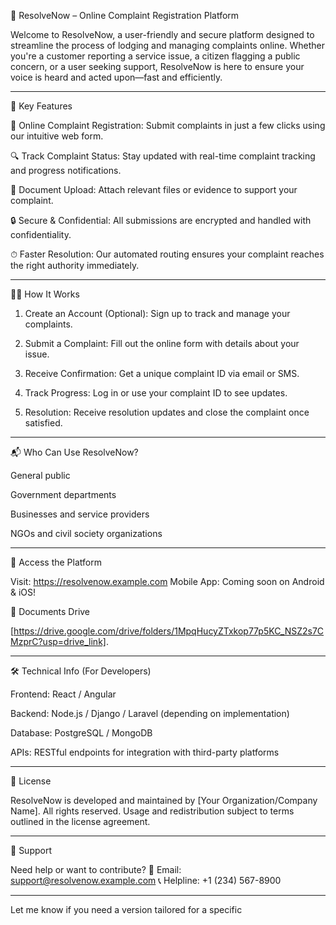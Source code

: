 
📢 ResolveNow – Online Complaint Registration Platform

Welcome to ResolveNow, a user-friendly and secure platform designed to streamline the process of lodging and managing complaints online. Whether you're a customer reporting a service issue, a citizen flagging a public concern, or a user seeking support, ResolveNow is here to ensure your voice is heard and acted upon—fast and efficiently.


---

🚀 Key Features

📝 Online Complaint Registration: Submit complaints in just a few clicks using our intuitive web form.

🔍 Track Complaint Status: Stay updated with real-time complaint tracking and progress notifications.

📂 Document Upload: Attach relevant files or evidence to support your complaint.

🔒 Secure & Confidential: All submissions are encrypted and handled with confidentiality.

⏱ Faster Resolution: Our automated routing ensures your complaint reaches the right authority immediately.



---

🧑‍💻 How It Works

1. Create an Account (Optional): Sign up to track and manage your complaints.


2. Submit a Complaint: Fill out the online form with details about your issue.


3. Receive Confirmation: Get a unique complaint ID via email or SMS.


4. Track Progress: Log in or use your complaint ID to see updates.


5. Resolution: Receive resolution updates and close the complaint once satisfied.




---

📬 Who Can Use ResolveNow?

General public

Government departments

Businesses and service providers

NGOs and civil society organizations



---

📱 Access the Platform

Visit: https://resolvenow.example.com
Mobile App: Coming soon on Android & iOS!

📝  Documents Drive 

 [https://drive.google.com/drive/folders/1MpqHucyZTxkop77p5KC_NSZ2s7CMzprC?usp=drive_link].

---

🛠 Technical Info (For Developers)

Frontend: React / Angular

Backend: Node.js / Django / Laravel (depending on implementation)

Database: PostgreSQL / MongoDB

APIs: RESTful endpoints for integration with third-party platforms



---

🧾 License

ResolveNow is developed and maintained by [Your Organization/Company Name]. All rights reserved. Usage and redistribution subject to terms outlined in the license agreement.


---

🤝 Support

Need help or want to contribute?
📧 Email: support@resolvenow.example.com
📞 Helpline: +1 (234) 567-8900


---

Let me know if you need a version tailored for a specific
